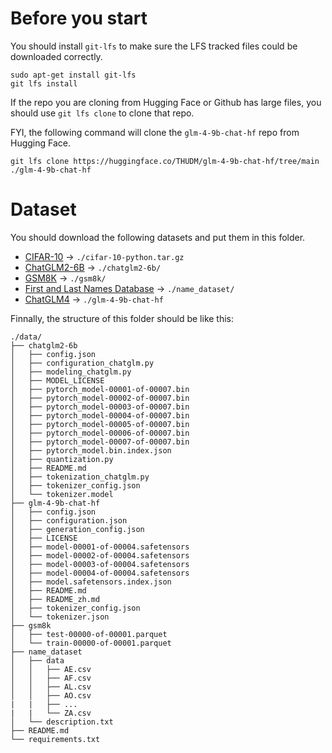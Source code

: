 <!--
 * Copyright (c) 2024 by Albresky, All Rights Reserved. 
 * 
 * @Author: Albresky
 * @Date: 2024-12-29 12:50:59
 * @LastEditTime: 2024-12-29 15:55:03
 * @FilePath: /Advanced-Machine-Learning/data/README.md
 * 
 * @Description: 
 * @Descripttion: The dataset folder
 * @LastEditors: Please set LastEditors
-->

# Before you start

You should install `git-lfs` to make sure the LFS tracked files could be downloaded correctly.

```shell
sudo apt-get install git-lfs
git lfs install
```

If the repo you are cloning from Hugging Face or Github has large files, you should use `git lfs clone` to clone that repo.

FYI, the following command will clone the `glm-4-9b-chat-hf` repo from Hugging Face.

```shell
git lfs clone https://huggingface.co/THUDM/glm-4-9b-chat-hf/tree/main ./glm-4-9b-chat-hf
```


# Dataset

You should download the following datasets and put them in this folder.

- [CIFAR-10](https://www.cs.toronto.edu/~kriz/cifar.html) -> `./cifar-10-python.tar.gz`
- [ChatGLM2-6B](https://github.com/THUDM/ChatGLM2-6B) -> `./chatglm2-6b/`
- [GSM8K](https://huggingface.co/datasets/openai/gsm8k) -> `./gsm8k/`
- [First and Last Names Database](https://github.com/philipperemy/name-dataset) -> `./name_dataset/`
- [ChatGLM4](https://huggingface.co/THUDM/glm-4-9b-chat-hf/tree/main) -> `./glm-4-9b-chat-hf`

Finnally, the structure of this folder should be like this:

```
./data/
├── chatglm2-6b
│   ├── config.json
│   ├── configuration_chatglm.py
│   ├── modeling_chatglm.py
│   ├── MODEL_LICENSE
│   ├── pytorch_model-00001-of-00007.bin
│   ├── pytorch_model-00002-of-00007.bin
│   ├── pytorch_model-00003-of-00007.bin
│   ├── pytorch_model-00004-of-00007.bin
│   ├── pytorch_model-00005-of-00007.bin
│   ├── pytorch_model-00006-of-00007.bin
│   ├── pytorch_model-00007-of-00007.bin
│   ├── pytorch_model.bin.index.json
│   ├── quantization.py
│   ├── README.md
│   ├── tokenization_chatglm.py
│   ├── tokenizer_config.json
│   └── tokenizer.model
├── glm-4-9b-chat-hf
│   ├── config.json
│   ├── configuration.json
│   ├── generation_config.json
│   ├── LICENSE
│   ├── model-00001-of-00004.safetensors
│   ├── model-00002-of-00004.safetensors
│   ├── model-00003-of-00004.safetensors
│   ├── model-00004-of-00004.safetensors
│   ├── model.safetensors.index.json
│   ├── README.md
│   ├── README_zh.md
│   ├── tokenizer_config.json
│   └── tokenizer.json
├── gsm8k
│   ├── test-00000-of-00001.parquet
│   └── train-00000-of-00001.parquet
├── name_dataset
│   ├── data
│   │   ├── AE.csv
│   │   ├── AF.csv
│   │   ├── AL.csv
│   │   ├── AO.csv
|   |   ├── ...
|   |   └── ZA.csv
│   └── description.txt
├── README.md
└── requirements.txt
```